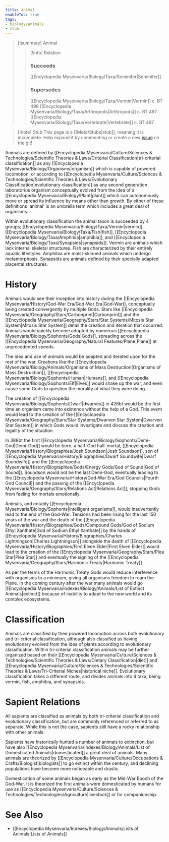 ```yaml
---
title: Animal
enableToc: true
tags:
- biology/animals
- stub
---
```


> [!summary] Animal
> > [!info] Relation
> > ### Succeeds
> > [[Encyclopedia Mysenvaria/Biology/Taxa/Seminifer|Seminifer]]
> > ### Supersedes
> > [[Encyclopedia Mysenvaria/Biology/Taxa/Vermin|Vermin]] c. BT 498
> > [[Encyclopedia Mysenvaria/Biology/Taxa/Arthropods|Arthropods]] c. BT 497
> > [[Encyclopedia Mysenvaria/Biology/Taxa/Vertebrate|Vertebrate]] c. BT 497

> [!note] Stub
> This page is a [[Meta/Stubs|stub]], meaning it is incomplete. Help expand it by commenting or create a new [issue](https://github.com/RagtimeGal/quartz--encyclopedia-mysenvaria/issues/new/choose) on the git!

Animals are defined by [[Encyclopedia Mysenvaria/Culture/Sciences & Technologies/Scientific Theories & Laws/Criterial Classification|tri-criterial classification]] as any [[Encyclopedia Mysenvaria/Biology/Organisms|organism]] which is capable of powered locomotion, or according to [[Encyclopedia Mysenvaria/Culture/Sciences & Technologies/Scientific Theories & Laws/Evolutionary Classification|evolutionary classification]] as any second generation laboratorius organism conceptually evolved from the idea of a [[Encyclopedia Mysenvaria/Biology/Plant|plant]] which can autonomously move or spread its influence by means other than growth. By either of these definitions 'animal' is an umbrella term which includes a great deal of organisms.

Within evolutionary classification the animal taxon is succeeded by 4 groups; [[Encyclopedia Mysenvaria/Biology/Taxa/Vermin|vermin]], [[Encyclopedia Mysenvaria/Biology/Taxa/Fish|fish]], [[Encyclopedia Mysenvaria/Biology/Taxa/Amphibia|amphibia]], and [[Encyclopedia Mysenvaria/Biology/Taxa/Synapsids|synapsids]]. Vermin are animals which lack internal skeletal structures. Fish are characterized by their entirely aquatic lifestyles. Amphibia are moist-skinned animals which undergo metamorphosis. Synapsids are animals defined by their specially adapted placental structures.
# History
Animals would see their inception into history during the [[Encyclopedia Mysenvaria/History/God-War Era/God-War Era|God-War]], conceptually being created convergently by multiple Gods. Stars like [[Encyclopedia Mysenvaria/Geography/Stars/Carbonprint|Carbonprint]] and the [[Encyclopedia Mysenvaria/Geography/Stars/Star Systems/Mitosis Star System|Mitosis Star System]] detail the creation and iteration that occurred. Animals would quickly become adopted by numerous [[Encyclopedia Mysenvaria/Biology/Sophonts/Gods|Gods]], spreading across the [[Encyclopedia Mysenvaria/Geography/Natural Features/Plane|Plane]] at unprecedented speeds. 

The idea and use of animals would be adapted and iterated upon for the rest of the war. Creations like the [[Encyclopedia Mysenvaria/Biology/Animals/Organisms of Mass Destruction|Organisms of Mass Destruction]], [[Encyclopedia Mysenvaria/Biology/Sophonts/Human|Humans]], and [[Encyclopedia Mysenvaria/Biology/Sophonts/Elf|Elves]] would shake up the war, and even cause some Gods to question the morality of what they were doing.

The creation of [[Encyclopedia Mysenvaria/Biology/Sophonts/Dwarf|dwarves]] in 426bt would be the first time an organism came into existence without the help of a God. This event would lead to the creation of the [[Encyclopedia Mysenvaria/Geography/Stars/Star Systems/Dwarven Star System|Dwarven Star System]] in which Gods would investigate and discuss the creation and legality of the situation.

In 388bt the first [[Encyclopedia Mysenvaria/Biology/Sophonts/Demi-God|Demi-God]] would be born, a half-God half-mortal, [[Encyclopedia Mysenvaria/History/Biographies/Josh Soundson|Josh Soundson]], son of [[Encyclopedia Mysenvaria/History/Biographies/Dwarf Soundwife|Dwarf Soundwife]] and the [[Encyclopedia Mysenvaria/History/Biographies/Gods/Energy Gods/God of Sound|God of Sound]]. Soundson would not be the last Demi-God, eventually leading to the [[Encyclopedia Mysenvaria/History/God-War Era/God Councils|Fourth God Council]] and the passing of the [[Encyclopedia Mysenvaria/Geography/Stars/Relations Act|Relations Act]], stopping Gods from feeling for mortals emotionally.

Animals, and notably [[Encyclopedia Mysenvaria/Biology/Sophonts|intelligent organisms]], would inadvertently lead to the end of the God-War. Tensions had been rising for the last 150 years of the war and the death of the [[Encyclopedia Mysenvaria/History/Biographies/Gods/Compound Gods/God of Sodium Ethyl Xanthate|God of Sodium Ethyl Xanthate]] by the hands of [[Encyclopedia Mysenvaria/History/Biographies/Charles Lightningson|Charles Lightningson]] alongside the death of [[Encyclopedia Mysenvaria/History/Biographies/First Elven Elder|First Elven Elder]] would lead to the creation of the [[Encyclopedia Mysenvaria/Geography/Stars/Plea Star|Plea Star]] and eventually the signing of the [[Encyclopedia Mysenvaria/Geography/Stars/Harmonic Treaty|Harmonic Treaty]]

As per the terms of the Harmonic Treaty Gods would reduce interference with organisms to a minimum, giving all organisms freedom to roam the Plane. In the coming century after the war many animals would go [[Encyclopedia Mysenvaria/Indexes/Biology/Animals/List of Extinct Animals|extinct]] because of inability to adapt to the new world and its complex ecosystems.
# Classification
Animals are classified by their powered locomotion across both evolutionary and tri-criterial classification, although also classified as having evolutionary evolved from the idea of plants according to evolutionary classification. Within tri-criterial classification animals may be further organized based on their [[Encyclopedia Mysenvaria/Culture/Sciences & Technologies/Scientific Theories & Laws/Dietary Classification|diet]] and [[Encyclopedia Mysenvaria/Culture/Sciences & Technologies/Scientific Theories & Laws/Tri-Criterial Niches|historical niche]]. Evolutionary classification takes a different route, and divides animals into 4 taxa, being vermin, fish, amphibia, and synapsids.
# Sapient Relations 
All sapients are classified as animals by both tri-criterial classification and evolutionary classification, but are commonly referenced or referred to as separate. While this is not the case, sapients still have a rocky relationship with other animals.

Sapients have historically hunted a number of animals to extinction, but have also [[Encyclopedia Mysenvaria/Indexes/Biology/Animals/List of Domesticated Animals|domesticated]] a great deal of animals. Many animals are theorized by [[Encyclopedia Mysenvaria/Culture/Occupations & Crafts/Biologist|biologists]] to go extinct within the century, and declining populations have become more noticeable and drastic.

Domestication of some animals began as early as the Mid-War Epoch of the God-War. It is theorized the first animals were domesticated by humans for use as [[Encyclopedia Mysenvaria/Culture/Sciences & Technologies/Technologies/Agriculture|livestock]] or for companionship.
# See Also
- [[Encyclopedia Mysenvaria/Indexes/Biology/Animals/Lists of Animals|Lists of Animals]]